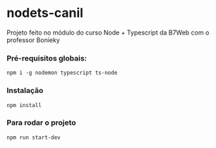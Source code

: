 # nodets-canil
Projeto feito no módulo do curso Node + Typescript da B7Web com o professor Bonieky

### Pré-requisitos globais:
`npm i -g nodemon typescript ts-node`

### Instalação
`npm install`

### Para rodar o projeto
`npm run start-dev`